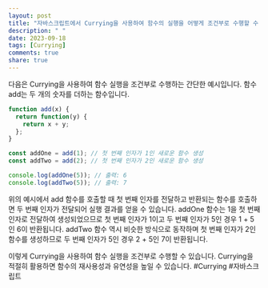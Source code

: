 ```yaml
---
layout: post
title: "자바스크립트에서 Currying을 사용하여 함수의 실행을 어떻게 조건부로 수행할 수 있나요?"
description: " "
date: 2023-09-18
tags: [Currying]
comments: true
share: true
---
```


다음은 Currying을 사용하여 함수 실행을 조건부로 수행하는 간단한 예시입니다. 함수 add는 두 개의 숫자를 더하는 함수입니다.

```javascript
function add(x) {
  return function(y) {
    return x + y;
  };
}

const addOne = add(1); // 첫 번째 인자가 1인 새로운 함수 생성
const addTwo = add(2); // 첫 번째 인자가 2인 새로운 함수 생성

console.log(addOne(5)); // 출력: 6
console.log(addTwo(5)); // 출력: 7
```

위의 예시에서 add 함수를 호출할 때 첫 번째 인자를 전달하고 반환되는 함수를 호출하면 두 번째 인자가 전달되어 실행 결과를 얻을 수 있습니다. addOne 함수는 1을 첫 번째 인자로 전달하여 생성되었으므로 첫 번째 인자가 1이고 두 번째 인자가 5인 경우 1 + 5인 6이 반환됩니다. addTwo 함수 역시 비슷한 방식으로 동작하며 첫 번째 인자가 2인 함수를 생성하므로 두 번째 인자가 5인 경우 2 + 5인 7이 반환됩니다.

이렇게 Currying을 사용하여 함수 실행을 조건부로 수행할 수 있습니다. Currying을 적절히 활용하면 함수의 재사용성과 유연성을 높일 수 있습니다. #Currying #자바스크립트